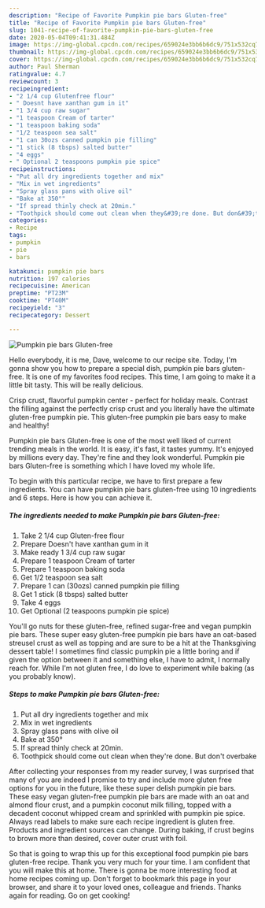 ```yaml
---
description: "Recipe of Favorite Pumpkin pie bars Gluten-free"
title: "Recipe of Favorite Pumpkin pie bars Gluten-free"
slug: 1041-recipe-of-favorite-pumpkin-pie-bars-gluten-free
date: 2020-05-04T09:41:31.484Z
image: https://img-global.cpcdn.com/recipes/659024e3bb6b6dc9/751x532cq70/pumpkin-pie-bars-gluten-free-recipe-main-photo.jpg
thumbnail: https://img-global.cpcdn.com/recipes/659024e3bb6b6dc9/751x532cq70/pumpkin-pie-bars-gluten-free-recipe-main-photo.jpg
cover: https://img-global.cpcdn.com/recipes/659024e3bb6b6dc9/751x532cq70/pumpkin-pie-bars-gluten-free-recipe-main-photo.jpg
author: Paul Sherman
ratingvalue: 4.7
reviewcount: 3
recipeingredient:
- "2 1/4 cup Glutenfree flour"
- " Doesnt have xanthan gum in it"
- "1 3/4 cup raw sugar"
- "1 teaspoon Cream of tarter"
- "1 teaspoon baking soda"
- "1/2 teaspoon sea salt"
- "1 can 30ozs canned pumpkin pie filling"
- "1 stick (8 tbsps) salted butter"
- "4 eggs"
- " Optional 2 teaspoons pumpkin pie spice"
recipeinstructions:
- "Put all dry ingredients together and mix"
- "Mix in wet ingredients"
- "Spray glass pans with olive oil"
- "Bake at 350°"
- "If spread thinly check at 20min."
- "Toothpick should come out clean when they&#39;re done. But don&#39;t overbake"
categories:
- Recipe
tags:
- pumpkin
- pie
- bars

katakunci: pumpkin pie bars 
nutrition: 197 calories
recipecuisine: American
preptime: "PT23M"
cooktime: "PT40M"
recipeyield: "3"
recipecategory: Dessert

---
```



![Pumpkin pie bars Gluten-free](https://img-global.cpcdn.com/recipes/659024e3bb6b6dc9/751x532cq70/pumpkin-pie-bars-gluten-free-recipe-main-photo.jpg)

Hello everybody, it is me, Dave, welcome to our recipe site. Today, I'm gonna show you how to prepare a special dish, pumpkin pie bars gluten-free. It is one of my favorites food recipes. This time, I am going to make it a little bit tasty. This will be really delicious.

Crisp crust, flavorful pumpkin center - perfect for holiday meals. Contrast the filling against the perfectly crisp crust and you literally have the ultimate gluten-free pumpkin pie. This gluten-free pumpkin pie bars easy to make and healthy!

Pumpkin pie bars Gluten-free is one of the most well liked of current trending meals in the world. It is easy, it's fast, it tastes yummy. It's enjoyed by millions every day. They're fine and they look wonderful. Pumpkin pie bars Gluten-free is something which I have loved my whole life.


To begin with this particular recipe, we have to first prepare a few ingredients. You can have pumpkin pie bars gluten-free using 10 ingredients and 6 steps. Here is how you can achieve it.

<!--inarticleads1-->

##### The ingredients needed to make Pumpkin pie bars Gluten-free:

1. Take 2 1/4 cup Gluten-free flour
1. Prepare  Doesn&#39;t have xanthan gum in it
1. Make ready 1 3/4 cup raw sugar
1. Prepare 1 teaspoon Cream of tarter
1. Prepare 1 teaspoon baking soda
1. Get 1/2 teaspoon sea salt
1. Prepare 1 can (30ozs) canned pumpkin pie filling
1. Get 1 stick (8 tbsps) salted butter
1. Take 4 eggs
1. Get  Optional (2 teaspoons pumpkin pie spice)


You&#39;ll go nuts for these gluten-free, refined sugar-free and vegan pumpkin pie bars. These super easy gluten-free pumpkin pie bars have an oat-based streusel crust as well as topping and are sure to be a hit at the Thanksgiving dessert table! I sometimes find classic pumpkin pie a little boring and if given the option between it and something else, I have to admit, I normally reach for. While I&#39;m not gluten free, I do love to experiment while baking (as you probably know). 

<!--inarticleads2-->

##### Steps to make Pumpkin pie bars Gluten-free:

1. Put all dry ingredients together and mix
1. Mix in wet ingredients
1. Spray glass pans with olive oil
1. Bake at 350°
1. If spread thinly check at 20min.
1. Toothpick should come out clean when they&#39;re done. But don&#39;t overbake


After collecting your responses from my reader survey, I was surprised that many of you are indeed I promise to try and include more gluten free options for you in the future, like these super delish pumpkin pie bars. These easy vegan gluten-free pumpkin pie bars are made with an oat and almond flour crust, and a pumpkin coconut milk filling, topped with a decadent coconut whipped cream and sprinkled with pumpkin pie spice. Always read labels to make sure each recipe ingredient is gluten free. Products and ingredient sources can change. During baking, if crust begins to brown more than desired, cover outer crust with foil. 

So that is going to wrap this up for this exceptional food pumpkin pie bars gluten-free recipe. Thank you very much for your time. I am confident that you will make this at home. There is gonna be more interesting food at home recipes coming up. Don't forget to bookmark this page in your browser, and share it to your loved ones, colleague and friends. Thanks again for reading. Go on get cooking!
